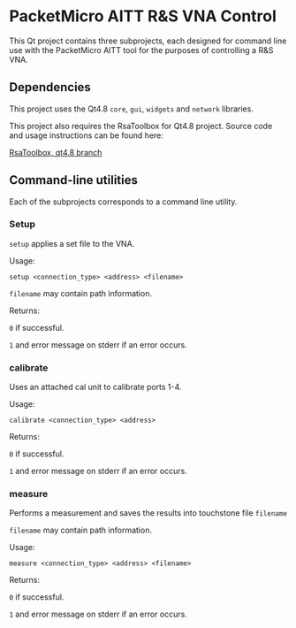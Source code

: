 PacketMicro AITT R&S VNA Control
================================

This Qt project contains three subprojects, each designed for command line use with the PacketMicro AITT tool for the purposes of controlling a R&S VNA.

Dependencies
------------

This project uses the Qt4.8 `core`, `gui`, `widgets` and `network` libraries.

This project also requires the RsaToolbox for Qt4.8 project. Source code and usage instructions can be found here:

[RsaToolbox, qt4.8 branch](https://github.com/Terrabits/RsaToolbox/tree/qt4.8)

Command-line utilities
----------------------

Each of the subprojects corresponds to a command line utility.

### Setup

`setup` applies a set file to the VNA.

Usage:

`setup <connection_type> <address> <filename>`

`filename` may contain path information.

Returns:

`0` if successful.

`1` and error message on stderr if an error occurs.

### calibrate

Uses an attached cal unit to calibrate ports 1-4.

Usage:

`calibrate <connection_type> <address>`

Returns:

`0` if successful.

`1` and error message on stderr if an error occurs.

### measure

Performs a measurement and saves the results into touchstone file `filename`

`filename` may contain path information.

Usage:

`measure <connection_type> <address> <filename>`

Returns:

`0` if successful.

`1` and error message on stderr if an error occurs.
